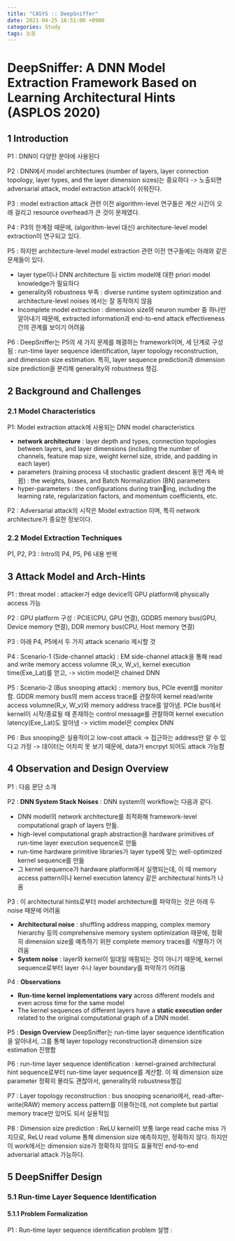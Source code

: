 ```yaml
---
title: "CASYS :: DeepSniffer"
date: 2021-04-25 16:51:00 +0900
categories: Study
tags: 논문
---
```


# DeepSniffer: A DNN Model Extraction Framework Based on Learning Architectural Hints (ASPLOS 2020)

## 1 Introduction

P1 : DNN이 다양한 분야에 사용된다

P2 : DNN에서 model architectures (number of layers, layer connection topology, layer types, and the layer dimension sizes)는 중요하다 -> 노출되면 adversarial attack, model extraction attack이 쉬워진다.

P3 : model extraction attack 관련 이전 algorithm-level 연구들은 계산 시간이 오래 걸리고 resource overhead가 큰 것이 문제였다.

P4 : P3의 한계점 때문에, (algorithm-level 대신) architecture-level model extraction이 연구되고 있다.

P5 : 하지만 architecture-level model extraction 관련 이전 연구들에는 아래와 같은 문제들이 있다.
- layer type이나 DNN architecture 등 victim model에 대한 priori model knowledge가 필요하다
- generality와 robustness 부족 : diverse runtime system optimization and architecture-level noises 에서는 잘 동작하지 않음
- Incomplete model extraction : dimension size와 neuron number 중 하나만 알아내기 때문에, extracted information과 end-to-end attack effectiveness 간의 관계를 보이기 어려움

P6 : DeepSniffer는 P5의 세 가지 문제를 해결하는 framework이며, 세 단계로 구성됨 : run-time
layer sequence identification, layer topology reconstruction, and dimension size estimation.
특히, layer sequence prediction과 dimension size prediction을 분리해 generality와 robustness 챙김.

## 2 Background and Challenges

### 2.1 Model Characteristics

P1: Model extraction attack에 사용되는 DNN model characteristics
- **network architecture** : layer depth and types, connection topologies between layers, and layer dimensions (including the number of channels, feature map size, weight kernel size, stride, and padding in each layer)
- parameters (training process 내 stochastic gradient descent 동안 계속 바뀜) : the weights, biases, and Batch Normalization (BN) parameters
- hyper-parameters : the configurations during training, including the learning rate, regularization factors, and momentum coefficients, etc.

P2 : Adversarial attack의 시작은 Model extraction 이며, 특히 network architecture가 중요한 정보이다.

### 2.2 Model Extraction Techniques

P1, P2, P3 : Intro의 P4, P5, P6 내용 반복

## 3 Attack Model and Arch-Hints

P1 : threat model : attacker가 edge device의 GPU platform에 physically access 가능

P2 : GPU platform 구성 : PCIE(CPU, GPU 연결), GDDR5 memory bus(GPU, Device memory 연결), DDR memory bus(CPU, Host memory 연결)

P3 : 아래 P4, P5에서 두 가지 attack scenario 제시할 것

P4 : Scenario-1 (Side-channel attack) : EM side-channel attack을 통해 read and write memory access volumne (R_v, W_v), kernel execution time(Exe_Lat)를 얻고, -> victim model은 chained DNN

P5 : Scenario-2 (Bus snooping attack) : memory bus, PCIe event를 monitor함. GDDR memory bus의 mem access trace를 관찰하여 kernel read/write access volumne(R_v, W_v)와 memory address trace를 알아냄. PCIe bus에서 kernel이 시작/종료될 때 존재하는 control message를 관찰하여 kernel execution latency(Exe_Lat)도 알아냄 -> victim model은 complex DNN

P6 : Bus snooping은 실용적이고 low-cost attack -> 접근하는 address만 알 수 있다고 가정 -> 데이터는 어차피 못 보기 때문에, data가 encrpyt 되어도 attack 가능함

## 4 Observation and Design Overview

P1 : 다음 문단 소개

P2 : **DNN System Stack Noises** : DNN system의 workflow는 다음과 같다.
- DNN model의 network architecture를 최적화해 framework-level computational graph of layers 만듦.
- high-level computational graph abstraction을 hardware primitives of run-time layer execution sequence로 만듦
- run-time hardware primitive libraries가 layer type에 맞는 well-optimized kernel sequence를 만듦
- 그 kernel sequence가 hardware platform에서 실행되는데, 이 때 memory access pattern이나 kernel execution latency 같은 architectural hints가 나옴

P3 : 이 architectural hints로부터 model architecture를 파악하는 것은 아래 두 noise 때문에 어려움
- **Architectural noise** : shuffling address mapping, complex memory hierarchy 등의 comprehensive memory system optimization 때문에, 정확히 dimension size를 예측하기 위한 complete memory traces를 식별하기 어려움
- **System noise** : layer와 kernel이 일대일 매핑되는 것이 아니기 때문에, kernel sequence로부터 layer 수나 layer boundary를 파악하기 어려움

P4 : **Observations** 
- **Run-time kernel implementations vary** across different models and even across time for the same model
- The kernel sequences of different layers have a **static execution order** related to the original computational graph of a DNN model.

P5 : **Design Overview**
DeepSniffer는 run-time layer sequence identification을 알아내서, 그를 통해 layer topology reconstruction과 dimension size estimation 진행함

P6 : run-time layer sequence identification : kernel-grained architectural hint sequence로부터 run-time layer sequence를 계산함. 이 때 dimension size parameter 정확히 몰라도 괜찮아서, generality와 robustness챙김

P7 : Layer topology reconstruction : bus snooping scenario에서, read-after-write(RAW) memory access pattern를 이용하는데, not complete but partial memory trace만 있어도 되서 실용적임

P8 : Dimension size prediction : ReLU kernel이 보통 large read cache miss 가지므로, ReLU read volume 통해 dimension size 예측하지만, 정확하지 않다. 하지만 이 work에서는 dimension size가 정확하지 않아도 효율적인 end-to-end adversarial attack 가능하다.

## 5 DeepSniffer Design

### 5.1 Run-time Layer Sequence Identification

#### 5.1.1 Problem Formalization

P1 : Run-time layer sequence identification problem 설명 : 